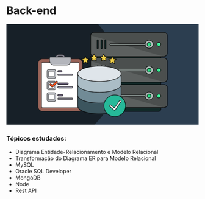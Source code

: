 # Back-end

<img src="https://github.com/LeonarDev/Autoplay/blob/main/2_back-end/db.png?raw=true">

### Tópicos estudados:
- Diagrama Entidade-Relacionamento e Modelo Relacional
- Transformação do Diagrama ER para Modelo Relacional
- MySQL
- Oracle SQL Developer
- MongoDB
- Node
- Rest API
